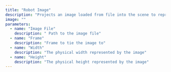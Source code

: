 ```yaml
---
title: "Robot Image"
description: "Projects an image loaded from file into the scene to represent the robot platform."
image: ""
parameters:
  - name: "Image File"
    description: " Path to the image file"
  - name: "Frame"
    description: "Frame to tie the image to"
  - name: "Width"
    description: "The physical width represented by the image"
  - name: "Height"
    description: "The physical height represented by the image"
---
```

